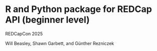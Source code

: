 R and Python package for REDCap API (beginner level)
======

REDCapCon 2025

Will Beasley, Shawn Garbett, and Günther Rezniczek
